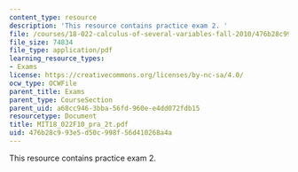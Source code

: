 ```yaml
---
content_type: resource
description: 'This resource contains practice exam 2. '
file: /courses/18-022-calculus-of-several-variables-fall-2010/476b28c993e5d50c998f56d410268a4a_MIT18_022F10_pra_2t.pdf
file_size: 74834
file_type: application/pdf
learning_resource_types:
- Exams
license: https://creativecommons.org/licenses/by-nc-sa/4.0/
ocw_type: OCWFile
parent_title: Exams
parent_type: CourseSection
parent_uid: a68cc946-3bba-56fd-960e-e4dd072fdb15
resourcetype: Document
title: MIT18_022F10_pra_2t.pdf
uid: 476b28c9-93e5-d50c-998f-56d410268a4a
---
```

This resource contains practice exam 2. 